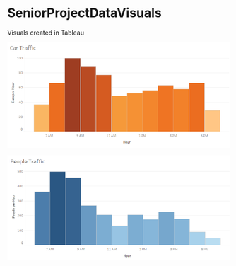 # SeniorProjectDataVisuals

Visuals created in Tableau

![carTriffic](https://github.com/DanOKeefe/SeniorProjectDataVisuals/blob/master/carTraffic.PNG)

![peopleTraffic](https://github.com/DanOKeefe/SeniorProjectDataVisuals/blob/master/peopleTraffic.PNG)
